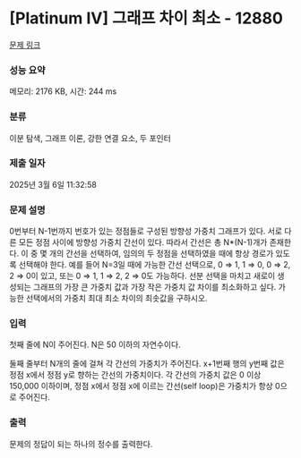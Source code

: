 # [Platinum IV] 그래프 차이 최소 - 12880 

[문제 링크](https://www.acmicpc.net/problem/12880) 

### 성능 요약

메모리: 2176 KB, 시간: 244 ms

### 분류

이분 탐색, 그래프 이론, 강한 연결 요소, 두 포인터

### 제출 일자

2025년 3월 6일 11:32:58

### 문제 설명

<p>0번부터 N-1번까지 번호가 있는 정점들로 구성된 방향성 가중치 그래프가 있다. 서로 다른 모든 정점 사이에 방향성 가중치 간선이 있다. 따라서 간선은 총 N*(N-1)개가 존재한다. 이 중 몇 개의 간선을 선택하여, 임의의 두 정점을 선택하였을 때에 항상 경로가 있도록 선택해야 한다. 예를 들어 N=3일 때에 가능한 간선 선택으로, 0 ⇒ 1, 1 ⇒ 0, 0 ⇒ 2, 2 ⇒ 0이 있고, 또는 0 ⇒ 1, 1 ⇒ 2, 2 ⇒ 0도 가능하다. 선분 선택을 마치고 새로이 생성되는 그래프의 가장 큰 가중치 값과 가장 작은 가중치 값 차이를 최소화하고 싶다. 가능한 선택에서의 가중치 최대 최소 차이의 최솟값을 구하시오.</p>

### 입력 

 <p>첫째 줄에 N이 주어진다. N은 50 이하의 자연수이다.</p>

<p>둘째 줄부터 N개의 줄에 걸쳐 각 간선의 가중치가 주어진다. x+1번째 행의 y번째 값은 정점 x에서 정점 y로 향하는 간선의 가중치이다. 각 간선의 가중치 값은 0 이상 150,000 이하이며, 정점 x에서 정점 x에 이르는 간선(self loop)은 가중치가 항상 0으로 주어진다.</p>

### 출력 

 <p>문제의 정답이 되는 하나의 정수를 출력한다.</p>

